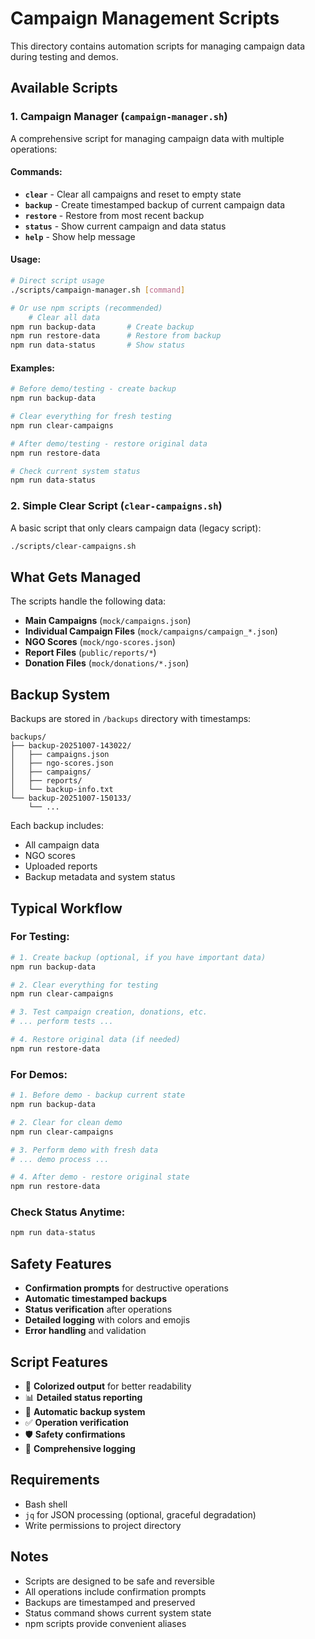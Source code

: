 # Campaign Management Scripts

This directory contains automation scripts for managing campaign data during testing and demos.

## Available Scripts

### 1. Campaign Manager (`campaign-manager.sh`)

A comprehensive script for managing campaign data with multiple operations:

#### Commands:

- **`clear`** - Clear all campaigns and reset to empty state
- **`backup`** - Create timestamped backup of current campaign data  
- **`restore`** - Restore from most recent backup
- **`status`** - Show current campaign and data status
- **`help`** - Show help message

#### Usage:

```bash
# Direct script usage
./scripts/campaign-manager.sh [command]

# Or use npm scripts (recommended)
    # Clear all data
npm run backup-data       # Create backup
npm run restore-data      # Restore from backup  
npm run data-status       # Show status
```

#### Examples:

```bash
# Before demo/testing - create backup
npm run backup-data

# Clear everything for fresh testing
npm run clear-campaigns

# After demo/testing - restore original data
npm run restore-data

# Check current system status
npm run data-status
```

### 2. Simple Clear Script (`clear-campaigns.sh`)

A basic script that only clears campaign data (legacy script):

```bash
./scripts/clear-campaigns.sh
```

## What Gets Managed

The scripts handle the following data:

- **Main Campaigns** (`mock/campaigns.json`)
- **Individual Campaign Files** (`mock/campaigns/campaign_*.json`)
- **NGO Scores** (`mock/ngo-scores.json`)
- **Report Files** (`public/reports/*`)
- **Donation Files** (`mock/donations/*.json`)

## Backup System

Backups are stored in `/backups` directory with timestamps:

```
backups/
├── backup-20251007-143022/
│   ├── campaigns.json
│   ├── ngo-scores.json
│   ├── campaigns/
│   ├── reports/
│   └── backup-info.txt
└── backup-20251007-150133/
    └── ...
```

Each backup includes:
- All campaign data
- NGO scores
- Uploaded reports
- Backup metadata and system status

## Typical Workflow

### For Testing:
```bash
# 1. Create backup (optional, if you have important data)
npm run backup-data

# 2. Clear everything for testing
npm run clear-campaigns

# 3. Test campaign creation, donations, etc.
# ... perform tests ...

# 4. Restore original data (if needed)
npm run restore-data
```

### For Demos:
```bash
# 1. Before demo - backup current state
npm run backup-data

# 2. Clear for clean demo
npm run clear-campaigns

# 3. Perform demo with fresh data
# ... demo process ...

# 4. After demo - restore original state
npm run restore-data
```

### Check Status Anytime:
```bash
npm run data-status
```

## Safety Features

- **Confirmation prompts** for destructive operations
- **Automatic timestamped backups** 
- **Status verification** after operations
- **Detailed logging** with colors and emojis
- **Error handling** and validation

## Script Features

- 🎨 **Colorized output** for better readability
- 📊 **Detailed status reporting** 
- 💾 **Automatic backup system**
- ✅ **Operation verification**
- 🛡️ **Safety confirmations**
- 📝 **Comprehensive logging**

## Requirements

- Bash shell
- `jq` for JSON processing (optional, graceful degradation)
- Write permissions to project directory

## Notes

- Scripts are designed to be safe and reversible
- All operations include confirmation prompts
- Backups are timestamped and preserved
- Status command shows current system state
- npm scripts provide convenient aliases